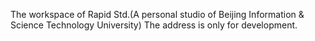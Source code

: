 The workspace of Rapid Std.(A personal studio of Beijing Information & Science Technology University)
The address is only for development.